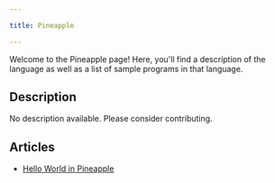 ```yaml
---

title: Pineapple

---
```


Welcome to the Pineapple page! Here, you'll find a description of the language as well as a list of sample programs in that language.

## Description

No description available. Please consider contributing.

## Articles

- [Hello World in Pineapple](https://sampleprograms.io/projects/hello-world/pineapple)